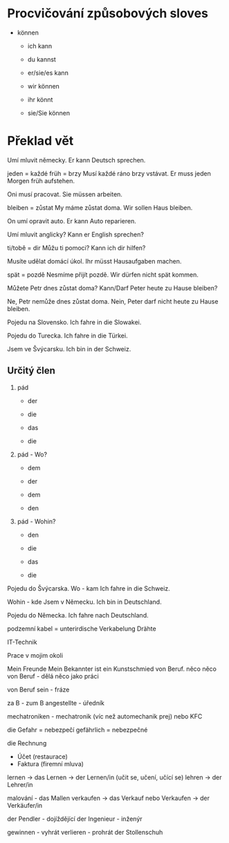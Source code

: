 # Procvičování způsobových sloves
- können
	- ich kann
	- du kannst
	- er/sie/es kann

	- wir können
	- ihr könnt
	- sie/Sie können

# Překlad vět
Umí mluvit německy.
Er kann Deutsch sprechen.

jeden = každé
früh = brzy
Musí každé ráno brzy vstávat.
Er muss jeden Morgen früh aufstehen.

Oni musí pracovat.
Sie müssen arbeiten.

bleiben = zůstat
My máme zůstat doma.
Wir sollen Haus bleiben.

On umí opravit auto.
Er kann Auto reparieren.

Umí mluvit anglicky?
Kann er English sprechen?

ti/tobě = dir
Můžu ti pomoci?
Kann ich dir hilfen?

Musíte udělat domácí úkol.
Ihr müsst Hausaufgaben machen.

spät = pozdě
Nesmíme přijít pozdě.
Wir dürfen nicht spät kommen.

Můžete Petr dnes zůstat doma?
Kann/Darf Peter heute zu Hause bleiben?

Ne, Petr nemůže dnes zůstat doma.
Nein, Peter darf nicht heute zu Hause bleiben.

Pojedu na Slovensko.
Ich fahre in die Slowakei.

Pojedu do Turecka.
Ich fahre in die Türkei.

Jsem ve Švýcarsku.
Ich bin in der Schweiz.

## Určitý člen
1. pád
	- der
	- die
	- das

	- die
3. pád - Wo?
	- dem
	- der
	- dem

	- den
4. pád - Wohin?
	- den
	- die
	- das

	- die

Pojedu do Švýcarska.
Wo - kam
Ich fahre in die Schweiz.

Wohin - kde
Jsem v Německu.
Ich bin in Deutschland.

Pojedu do Německa.
Ich fahre nach Deutschland.

podzemní kabel = unterirdische Verkabelung
Drähte

IT-Technik

Prace v mojim okoli

Mein Freunde 
Mein Bekannter ist ein Kunstschmied von Beruf.
něco něco von Beruf - dělá něco jako práci

von Beruf sein - fráze

za B - zum B
angestellte - úředník

mechatroniken - mechatronik (víc než automechanik prej)
nebo KFC

die Gefahr = nebezpečí
gefährlich = nebezpečné

die Rechnung
- Účet (restaurace)
- Faktura (firemní mluva)

lernen -> das Lernen -> der Lernen/in (učit se, učení, učící se)
lehren -> der Lehrer/in


malování - das Mallen
verkaufen -> das Verkauf nebo Verkaufen -> der Verkäufer/in

der Pendler - dojíždějící
der Ingenieur - inženýr

gewinnen - vyhrát
verlieren - prohrát 
der Stollenschuh